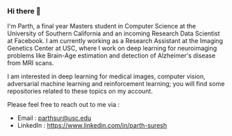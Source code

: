 ### Hi there 👋

I'm Parth, a final year Masters student in Computer Science at the University of Southern California and an incoming Research Data Scientist at Facebook. I am currently working as a Research Assistant at the Imaging Genetics Center at USC, where I work on deep learning for neuroimaging problems like Brain-Age estimation and detection of Alzheimer's disease from MRI scans.

I am interested in deep learning for medical images, computer vision, adversarial machine learning and reinforcement learning; you will find some repositories related to these topics on my account.

Please feel free to reach out to me via :
- Email : parthsur@usc.edu
- LinkedIn : https://www.linkedin.com/in/parth-suresh


<!--
**parthsuresh/parthsuresh** is a ✨ _special_ ✨ repository because its `README.md` (this file) appears on your GitHub profile.

Here are some ideas to get you started:

- 🔭 I’m currently working on ...
- 🌱 I’m currently learning ...
- 👯 I’m looking to collaborate on ...
- 🤔 I’m looking for help with ...
- 💬 Ask me about ...
- 📫 How to reach me: ...
- 😄 Pronouns: ...
- ⚡ Fun fact: ...
-->
